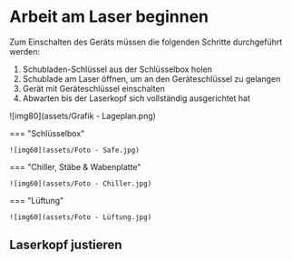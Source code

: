 # Arbeit am Laser beginnen


Zum Einschalten des Geräts müssen die folgenden Schritte durchgeführt werden:

1. Schubladen-Schlüssel aus der Schlüsselbox holen
2. Schublade am Laser öffnen, um an den Geräteschlüssel zu gelangen
3. Gerät mit Geräteschlüssel einschalten
4. Abwarten bis der Laserkopf sich vollständig ausgerichtet hat


![img80](assets/Grafik - Lageplan.png)

=== "Schlüsselbox"

    ![img60](assets/Foto - Safe.jpg)

=== "Chiller, Stäbe & Wabenplatte"

    ![img60](assets/Foto - Chiller.jpg)

=== "Lüftung"

    ![img60](assets/Foto - Lüftung.jpg)


## Laserkopf justieren